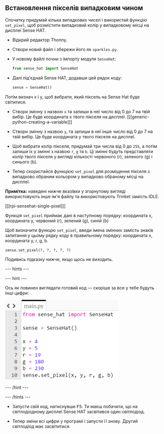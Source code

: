 ## Встановлення пікселів випадковим чином

Спочатку придумай кілька випадкових чисел і використай функцію `set_pixel`, щоб розмістити випадковий колір у випадковому місці на дисплеї Sense HAT.

+ Відкрий редактор Thonny.

+ Створи новий файл і збережи його як `sparkles.py`.

+ У новому файлі почни з імпорту модуля `SenseHat`:

    ```python
    from sense_hat import SenseHat
    ```

+ Далі під'єднай Sense HAT, додавши цей рядок коду:

    ```python
    sense = SenseHat()
    ```


Потім визнач x і y, щоб вибрати, який піксель на Sense Hat буде світитися.

+ Створи змінну з назвою `x` та запиши в неї число від 0 до 7 на твій вибір. Це буде координата х твого пікселя на дисплеї. [[[generic-python-creating-a-variable]]]

+ Створи змінну з назвою `y`, та запиши в неї інше число від 0 до 7 на твій вибір. Це буде координата y твого пікселя на дисплеї.


+ Щоб вибрати колір пікселя, придумай три числа від 0 до `255`, а потім запиши їх у змінні з назвою `r`, `g` та `b`. Ці змінні будуть представляти колір твого пікселя у вигляді кількості червоного (r), зеленого (g) і синього (b).


+ Тепер скористайся функцією `set_pixel` для розміщення пікселя з випадково обраним кольором у випадково обраному місці на дисплеї.

**Примітка:** наведені нижче вказівки у згорнутому вигляді використовують інше ім'я файлу та використовують Trinket замість IDLE.

[[[rpi-sensehat-single-pixel]]]

Функція `set_pixel` приймає дані в наступному порядку: координата x, координата y, червоний (r), зелений (g), синій (b)

Щоб визначити функцію `set_pixel`, введи імена змінних замість знаків запитання у цьому рядку коду в правильному порядку: координата x, координата y, r, g, b.

```python
sense.set_pixel(?, ?, ?, ?, ?)
```

Подивись підказку нижче, якщо щось не виходить.

--- hints ---

--- hint ---

Ось як повинен виглядати готовий код — скоріше за все у тебе будуть інші цифри:

![Рішення з випадковим пікселем](images/random-pixel-solution.png)

--- /hint ---

--- /hints ---


+ Запусти свій код, натиснувши <kbd>F5</kbd>. Ти маєш побачити, що на світлодіодному дисплеї Sense HAT засвітився один світлодіод.

+ Тепер зміни всі цифри у програмі і запусти її знову. Другий світлодіод має засвітитися.
